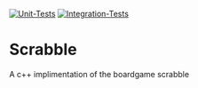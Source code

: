 [![Unit-Tests](https://github.com/themarcusmin/APT_A2/actions/workflows/unit-tests.yaml/badge.svg)](https://github.com/themarcusmin/APT_A2/actions?query=workflow%3AUnit-Tests)
[![Integration-Tests](https://github.com/themarcusmin/APT_A2/actions/workflows/integration-tests.yaml/badge.svg)](https://github.com/themarcusmin/APT_A2/actions?query=workflow%3AIntegration-Tests)

# Scrabble

A c++ implimentation of the boardgame scrabble
